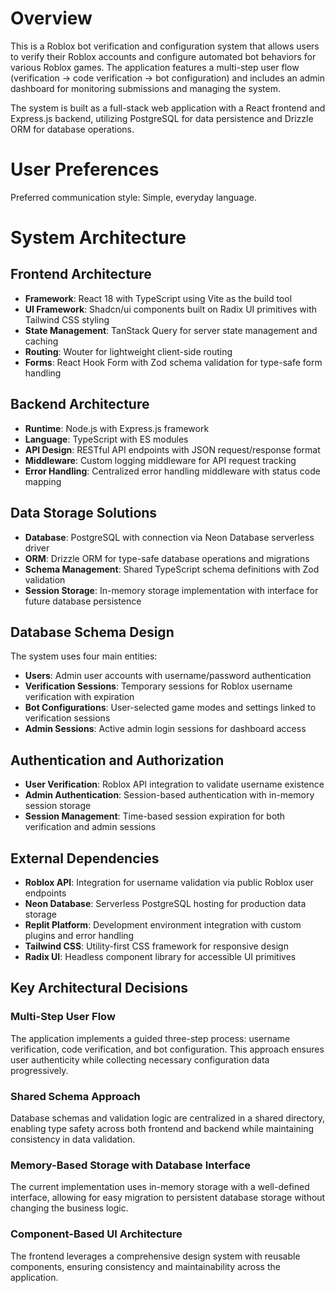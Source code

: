 # Overview

This is a Roblox bot verification and configuration system that allows users to verify their Roblox accounts and configure automated bot behaviors for various Roblox games. The application features a multi-step user flow (verification → code verification → bot configuration) and includes an admin dashboard for monitoring submissions and managing the system.

The system is built as a full-stack web application with a React frontend and Express.js backend, utilizing PostgreSQL for data persistence and Drizzle ORM for database operations.

# User Preferences

Preferred communication style: Simple, everyday language.

# System Architecture

## Frontend Architecture
- **Framework**: React 18 with TypeScript using Vite as the build tool
- **UI Framework**: Shadcn/ui components built on Radix UI primitives with Tailwind CSS styling
- **State Management**: TanStack Query for server state management and caching
- **Routing**: Wouter for lightweight client-side routing
- **Forms**: React Hook Form with Zod schema validation for type-safe form handling

## Backend Architecture
- **Runtime**: Node.js with Express.js framework
- **Language**: TypeScript with ES modules
- **API Design**: RESTful API endpoints with JSON request/response format
- **Middleware**: Custom logging middleware for API request tracking
- **Error Handling**: Centralized error handling middleware with status code mapping

## Data Storage Solutions
- **Database**: PostgreSQL with connection via Neon Database serverless driver
- **ORM**: Drizzle ORM for type-safe database operations and migrations
- **Schema Management**: Shared TypeScript schema definitions with Zod validation
- **Session Storage**: In-memory storage implementation with interface for future database persistence

## Database Schema Design
The system uses four main entities:
- **Users**: Admin user accounts with username/password authentication
- **Verification Sessions**: Temporary sessions for Roblox username verification with expiration
- **Bot Configurations**: User-selected game modes and settings linked to verification sessions
- **Admin Sessions**: Active admin login sessions for dashboard access

## Authentication and Authorization
- **User Verification**: Roblox API integration to validate username existence
- **Admin Authentication**: Session-based authentication with in-memory session storage
- **Session Management**: Time-based session expiration for both verification and admin sessions

## External Dependencies
- **Roblox API**: Integration for username validation via public Roblox user endpoints
- **Neon Database**: Serverless PostgreSQL hosting for production data storage
- **Replit Platform**: Development environment integration with custom plugins and error handling
- **Tailwind CSS**: Utility-first CSS framework for responsive design
- **Radix UI**: Headless component library for accessible UI primitives

## Key Architectural Decisions

### Multi-Step User Flow
The application implements a guided three-step process: username verification, code verification, and bot configuration. This approach ensures user authenticity while collecting necessary configuration data progressively.

### Shared Schema Approach
Database schemas and validation logic are centralized in a shared directory, enabling type safety across both frontend and backend while maintaining consistency in data validation.

### Memory-Based Storage with Database Interface
The current implementation uses in-memory storage with a well-defined interface, allowing for easy migration to persistent database storage without changing the business logic.

### Component-Based UI Architecture
The frontend leverages a comprehensive design system with reusable components, ensuring consistency and maintainability across the application.